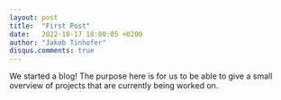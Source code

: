 ```yaml
---
layout: post
title:  "First Post"
date:   2022-10-17 18:00:05 +0200
author: "Jakob Tinhofer"
disqus.comments: true
---
```

We started a blog! The purpose here is for us to be able to give a small overview of projects that are currently being worked on.